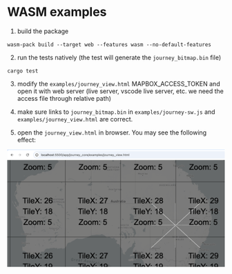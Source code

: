 # WASM examples

1. build the package

```
wasm-pack build --target web --features wasm --no-default-features
```

2. run the tests natively (the test will generate the `journey_bitmap.bin` file)

```
cargo test
```

3. modify the `examples/journey_view.html` MAPBOX_ACCESS_TOKEN and open it with web server (live server, vscode live server, etc. we need the access file through relative path)

4. make sure links to `journey_bitmap.bin` in `examples/journey-sw.js` and `examples/journey_view.html` are correct.

5. open the `journey_view.html` in browser. You may see the following effect:

![journey_view](journey_view.png)
